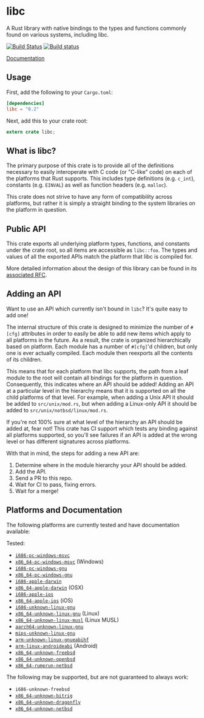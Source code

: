 libc
====

A Rust library with native bindings to the types and functions commonly found on
various systems, including libc.

[![Build Status](https://travis-ci.org/rust-lang-nursery/libc.svg?branch=master)](https://travis-ci.org/rust-lang-nursery/libc)
[![Build status](https://ci.appveyor.com/api/projects/status/34csq3uurnw7c0rl?svg=true)](https://ci.appveyor.com/project/alexcrichton/libc)

[Documentation](#platforms-and-documentation)

## Usage

First, add the following to your `Cargo.toml`:

```toml
[dependencies]
libc = "0.2"
```

Next, add this to your crate root:

```rust
extern crate libc;
```

## What is libc?

The primary purpose of this crate is to provide all of the definitions necessary
to easily interoperate with C code (or "C-like" code) on each of the platforms
that Rust supports. This includes type definitions (e.g. `c_int`), constants
(e.g. `EINVAL`) as well as function headers (e.g. `malloc`).

This crate does not strive to have any form of compatibility across platforms,
but rather it is simply a straight binding to the system libraries on the
platform in question.

## Public API

This crate exports all underlying platform types, functions, and constants under
the crate root, so all items are accessible as `libc::foo`. The types and values
of all the exported APIs match the platform that libc is compiled for.

More detailed information about the design of this library can be found in its
[associated RFC][rfc].

[rfc]: https://github.com/rust-lang/rfcs/blob/master/text/1291-promote-libc.md

## Adding an API

Want to use an API which currently isn't bound in `libc`? It's quite easy to add
one!

The internal structure of this crate is designed to minimize the number of
`#[cfg]` attributes in order to easily be able to add new items which apply
to all platforms in the future. As a result, the crate is organized
hierarchically based on platform. Each module has a number of `#[cfg]`'d
children, but only one is ever actually compiled. Each module then reexports all
the contents of its children.

This means that for each platform that libc supports, the path from a
leaf module to the root will contain all bindings for the platform in question.
Consequently, this indicates where an API should be added! Adding an API at a
particular level in the hierarchy means that it is supported on all the child
platforms of that level. For example, when adding a Unix API it should be added
to `src/unix/mod.rs`, but when adding a Linux-only API it should be added to
`src/unix/notbsd/linux/mod.rs`.

If you're not 100% sure at what level of the hierarchy an API should be added
at, fear not! This crate has CI support which tests any binding against all
platforms supported, so you'll see failures if an API is added at the wrong
level or has different signatures across platforms.

With that in mind, the steps for adding a new API are:

1. Determine where in the module hierarchy your API should be added.
2. Add the API.
3. Send a PR to this repo.
4. Wait for CI to pass, fixing errors.
5. Wait for a merge!

## Platforms and Documentation

The following platforms are currently tested and have documentation available:

Tested:
  * [`i686-pc-windows-msvc`](https://doc.rust-lang.org/libc/i686-pc-windows-msvc/libc)
  * [`x86_64-pc-windows-msvc`](https://doc.rust-lang.org/libc/x86_64-pc-windows-msvc/libc)
    (Windows)
  * [`i686-pc-windows-gnu`](https://doc.rust-lang.org/libc/i686-pc-windows-gnu/libc)
  * [`x86_64-pc-windows-gnu`](https://doc.rust-lang.org/libc/x86_64-pc-windows-gnu/libc)
  * [`i686-apple-darwin`](https://doc.rust-lang.org/libc/i686-apple-darwin/libc)
  * [`x86_64-apple-darwin`](https://doc.rust-lang.org/libc/x86_64-apple-darwin/libc)
    (OSX)
  * [`i686-apple-ios`](https://doc.rust-lang.org/libc/i686-apple-ios/libc)
  * [`x86_64-apple-ios`](https://doc.rust-lang.org/libc/x86_64-apple-ios/libc)
    (iOS)
  * [`i686-unknown-linux-gnu`](https://doc.rust-lang.org/libc/i686-unknown-linux-gnu/libc)
  * [`x86_64-unknown-linux-gnu`](https://doc.rust-lang.org/libc/x86_64-unknown-linux-gnu/libc)
    (Linux)
  * [`x86_64-unknown-linux-musl`](https://doc.rust-lang.org/libc/x86_64-unknown-linux-musl/libc)
    (Linux MUSL)
  * [`aarch64-unknown-linux-gnu`](https://doc.rust-lang.org/libc/aarch64-unknown-linux-gnu/libc)
  * [`mips-unknown-linux-gnu`](https://doc.rust-lang.org/libc/mips-unknown-linux-gnu/libc)
  * [`arm-unknown-linux-gnueabihf`](https://doc.rust-lang.org/libc/arm-unknown-linux-gnueabihf/libc)
  * [`arm-linux-androideabi`](https://doc.rust-lang.org/libc/arm-linux-androideabi/libc)
    (Android)
  * [`x86_64-unknown-freebsd`](http://rust-lang-nursery.github.io/libc/x86_64-unknown-freebsd/libc)
  * [`x86_64-unknown-openbsd`](http://rust-lang-nursery.github.io/libc/x86_64-unknown-openbsd/libc)
  * [`x86_64-rumprun-netbsd`](http://rust-lang-nursery.github.io/libc/x86_64-unknown-netbsd/libc)

The following may be supported, but are not guaranteed to always work:

  * `i686-unknown-freebsd`
  * [`x86_64-unknown-bitrig`](http://rust-lang-nursery.github.io/libc/x86_64-unknown-bitrig/libc)
  * [`x86_64-unknown-dragonfly`](http://rust-lang-nursery.github.io/libc/x86_64-unknown-dragonfly/libc)
  * [`x86_64-unknown-netbsd`](http://rust-lang-nursery.github.io/libc/x86_64-unknown-netbsd/libc)
